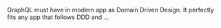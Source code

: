 GraphQL must have in modern app as Domain Driven Design.
It perfectly fits any app that follows DDD and ...